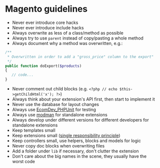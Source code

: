 # Magento guidelines

* Never ever introduce core hacks
* Never ever introduce include hacks
* Always overwrite as less of a class/method as possible
* Always try to use `parent` instead of copy/pasting a whole method
* Always document why a method was overwritten, e.g.:

```php
/**
 * Overwritten in order to add a "gross_price" column to the export"
 */
public function doExport($products)
{
   // code...
}
```

* Never comment out child blocks (e.g. `<?php // echo $this->getChildHtml('x'); ?>`)
* Always think about your extension's API first, then start to implement it
* Never use the database for layout changes
* Always use [EcomDev_PHPUnit](http://github.com/IvanChepurnyi/EcomDev_PHPUnit) for testing
* Always use [modman](http://github.com/colinmollenhour/modman) for standalone extensions
* Always develop under different versions for different developers for standalone extensions
* Keep templates small
* Keep extensions small
  ([single responsibility principle](http://en.wikipedia.org/wiki/Single_responsibility_principle))
* Keep controllers small, use helpers, blocks and models for logic
* Never copy doc blocks when overwriting files
* Add a folder under `lib` if necessary, don't clutter the extension
* Don't care about the big names in the scene, they usually have the worst code

